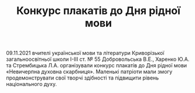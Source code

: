 ﻿---
title: Конкурс плакатів до Дня рідної мови
---

09.11.2021 вчителі української мови та літератури Криворізької загальноосвітньої школи І-ІІІ ст. № 55 Добровольська В.Е., Харенко Ю.А. та Стрембицька Л.А. організували конкурс плакатів до Дня рідної мови «Невичерпна духовна скарбниця». Маленькі патріоти мали змогу продемонструвати свої творчі здібності та підвищити рівень національного духу.

<slideshow />
